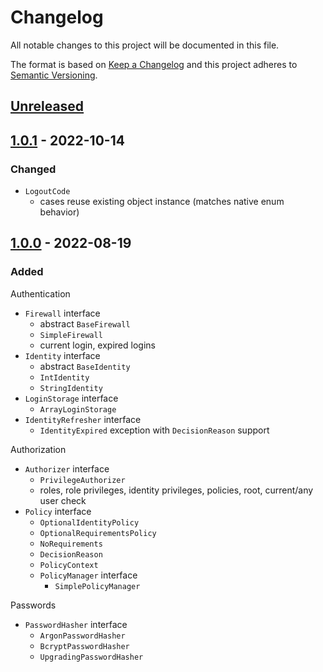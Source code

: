 # Changelog

All notable changes to this project will be documented in this file.

The format is based on [Keep a Changelog](http://keepachangelog.com/en/1.0.0/)
and this project adheres to [Semantic Versioning](http://semver.org/spec/v2.0.0.html).

## [Unreleased](https://github.com/orisai/auth/compare/1.0.1...HEAD)

## [1.0.1](https://github.com/orisai/auth/compare/1.0.0...1.0.1) - 2022-10-14

### Changed

- `LogoutCode`
  - cases reuse existing object instance (matches native enum behavior)

## [1.0.0](https://github.com/orisai/auth/releases/tag/1.0.0) - 2022-08-19

### Added

Authentication

- `Firewall` interface
	- abstract `BaseFirewall`
	- `SimpleFirewall`
	- current login, expired logins
- `Identity` interface
	- abstract `BaseIdentity`
	- `IntIdentity`
	- `StringIdentity`
- `LoginStorage` interface
	- `ArrayLoginStorage`
- `IdentityRefresher` interface
	- `IdentityExpired` exception with `DecisionReason` support

Authorization

- `Authorizer` interface
	- `PrivilegeAuthorizer`
	- roles, role privileges, identity privileges, policies, root, current/any user check
- `Policy` interface
	- `OptionalIdentityPolicy`
	- `OptionalRequirementsPolicy`
	- `NoRequirements`
	- `DecisionReason`
	- `PolicyContext`
	- `PolicyManager` interface
		- `SimplePolicyManager`

Passwords

- `PasswordHasher` interface
	- `ArgonPasswordHasher`
	- `BcryptPasswordHasher`
	- `UpgradingPasswordHasher`
